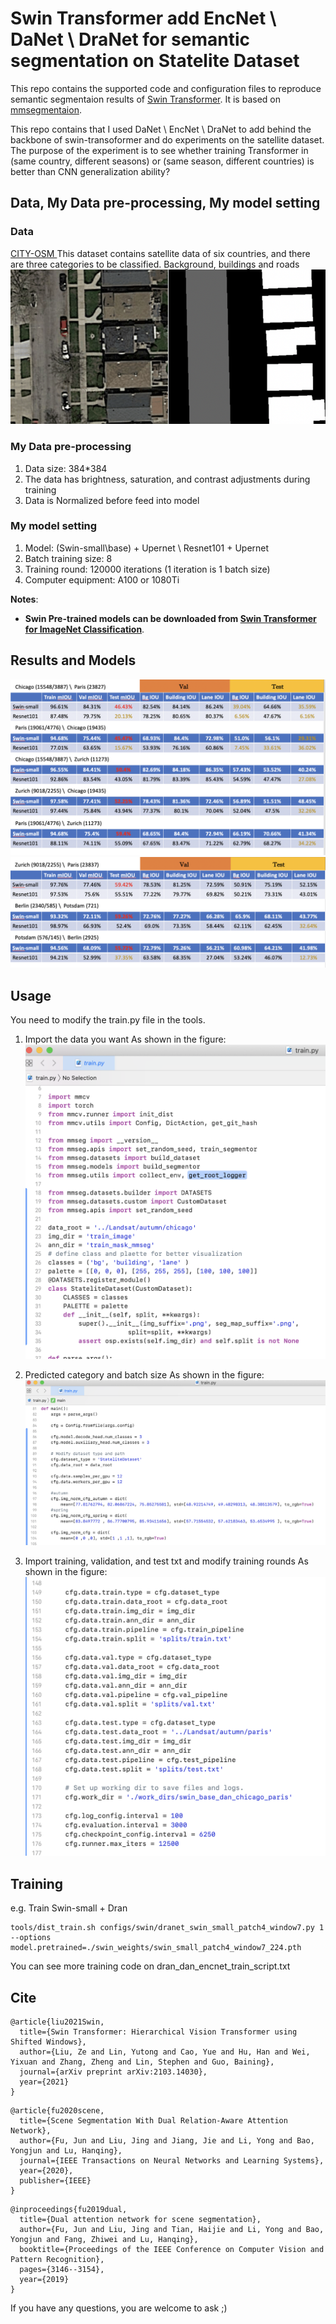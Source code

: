 # Swin Transformer add EncNet \ DaNet \ DraNet for semantic segmentation on Statelite Dataset

This repo contains the supported code and configuration files to reproduce semantic segmentaion results of [Swin Transformer](https://arxiv.org/pdf/2103.14030.pdf). It is based on [mmsegmentaion](https://github.com/open-mmlab/mmsegmentation/tree/v0.11.0).

This repo contains that I used DaNet \ EncNet \ DraNet to add behind the backbone of swin-transoformer and do experiments on the satellite dataset.
The purpose of the experiment is to see whether training Transformer in (same country, different seasons) or (same season, different countries) is better than CNN generalization ability?



## Data, My Data pre-processing, My model setting

### Data

 [CITY-OSM ](https://zenodo.org/record/1154821#.YVFomtMzYUr) 
 This dataset contains satellite data of six countries, and there are three categories to be classified. Background, buildings and roads
 ![data_gt](./image/data_gt.png)
 
 ### My Data pre-processing
 
 1. Data size: 384*384
 2. The data has brightness, saturation, and contrast adjustments during training
 3. Data is Normalized before feed into model

 ### My model setting

1. Model: (Swin-small\base) + Upernet \ Resnet101 + Upernet
2. Batch training size: 8
3. Training round: 120000 iterations (1 iteration is 1 batch size)
4. Computer equipment: A100 or 1080Ti

**Notes**: 

- **Swin Pre-trained models can be downloaded from [Swin Transformer for ImageNet Classification](https://github.com/microsoft/Swin-Transformer)**.

## Results and Models

![exp_result_1](./image/exp_result_1.png)
![exp_result_2](./image/exp_result_2.png)

## Usage
You need to modify the train.py file in the tools. 
1. Import the data you want
As shown in the figure:
![Import_the_data](./image/Import_the_data.png)

2. Predicted category and batch size
As shown in the figure:
![Predicted_category_and_batch_size.png](./image/Predicted_category_and_batch_size.png)

2. Import training, validation, and test txt and modify training rounds
As shown in the figure:
![modify_training_rounds](./image/modify_training_rounds.png)

## Training
e.g. 
Train Swin-small + Dran
```
tools/dist_train.sh configs/swin/dranet_swin_small_patch4_window7.py 1 --options  model.pretrained=./swin_weights/swin_small_patch4_window7_224.pth
```

You can see more training code on dran_dan_encnet_train_script.txt



## Cite
```
@article{liu2021Swin,
  title={Swin Transformer: Hierarchical Vision Transformer using Shifted Windows},
  author={Liu, Ze and Lin, Yutong and Cao, Yue and Hu, Han and Wei, Yixuan and Zhang, Zheng and Lin, Stephen and Guo, Baining},
  journal={arXiv preprint arXiv:2103.14030},
  year={2021}
}
```

```
@article{fu2020scene,
  title={Scene Segmentation With Dual Relation-Aware Attention Network},
  author={Fu, Jun and Liu, Jing and Jiang, Jie and Li, Yong and Bao, Yongjun and Lu, Hanqing},
  journal={IEEE Transactions on Neural Networks and Learning Systems},
  year={2020},
  publisher={IEEE}
}
```

```
@inproceedings{fu2019dual,
  title={Dual attention network for scene segmentation},
  author={Fu, Jun and Liu, Jing and Tian, Haijie and Li, Yong and Bao, Yongjun and Fang, Zhiwei and Lu, Hanqing},
  booktitle={Proceedings of the IEEE Conference on Computer Vision and Pattern Recognition},
  pages={3146--3154},
  year={2019}
}
```


If you have any questions, you are welcome to ask ;)




